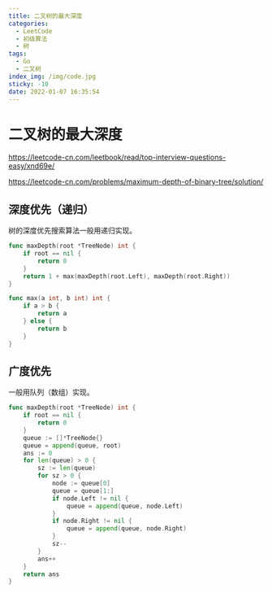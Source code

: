 ```yaml
---
title: 二叉树的最大深度
categories:
  - LeetCode
  - 初级算法
  - 树
tags:
  - Go
  - 二叉树
index_img: /img/code.jpg
sticky: -10
date: 2022-01-07 16:35:54
---
```


# 二叉树的最大深度

https://leetcode-cn.com/leetbook/read/top-interview-questions-easy/xnd69e/

https://leetcode-cn.com/problems/maximum-depth-of-binary-tree/solution/

## 深度优先（递归）

树的深度优先搜索算法一般用递归实现。

```go
func maxDepth(root *TreeNode) int {
    if root == nil {
        return 0
    }
    return 1 + max(maxDepth(root.Left), maxDepth(root.Right))
}

func max(a int, b int) int {
    if a > b {
        return a
    } else {
        return b
    }
}
```

## 广度优先

一般用队列（数组）实现。

```go
func maxDepth(root *TreeNode) int {
    if root == nil {
        return 0
    }
    queue := []*TreeNode{}
    queue = append(queue, root)
    ans := 0
    for len(queue) > 0 {
        sz := len(queue)
        for sz > 0 {
            node := queue[0]
            queue = queue[1:]
            if node.Left != nil {
                queue = append(queue, node.Left)
            }
            if node.Right != nil {
                queue = append(queue, node.Right)
            }
            sz--
        }
        ans++
    }
    return ans
}
```
